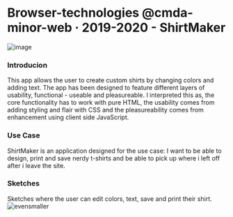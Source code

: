 # Browser-technologies @cmda-minor-web · 2019-2020 - ShirtMaker
![image](https://user-images.githubusercontent.com/43436118/78107212-52b50c00-73f5-11ea-949d-7dac2098eabf.png)

### Introducion
This app allows the user to create custom shirts by changing colors and adding text. The app has been designed to feature different layers of usability, functional - useable and pleasureable. I interpreted this as, the core functionality has to work with pure HTML, the usability comes from adding styling and flair with CSS and the pleasureability comes from enhancement using client side JavaScript.

### Use Case
ShirtMaker is an application designed for the use case: I want to be able to design, print and save nerdy t-shirts and be able to pick up where i left off after i leave the site.

### Sketches
Sketches where the user can edit colors, text, save and print their shirt.
![evensmaller](https://user-images.githubusercontent.com/43436118/78107491-d838bc00-73f5-11ea-92ac-27bdf4f0e3b6.jpg)



<!-- Add a link to your live demo in Github Pages 🌐-->

<!-- ☝️ replace this description with a description of your own work -->

<!-- Add a nice image here at the end of the week, showing off your shiny frontend 📸 -->

<!-- Maybe a table of contents here? 📚 -->

<!-- How about a section that describes how to install this project? 🤓 -->

<!-- ...but how does one use this project? What are its features 🤔 -->

<!-- What external data source is featured in your project and what are its properties 🌠 -->

<!-- Maybe a checklist of done stuff and stuff still on your wishlist? ✅ -->

<!-- How about a license here? 📜 (or is it a licence?) 🤷 -->
